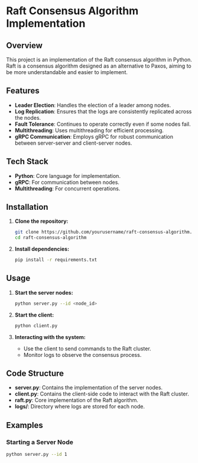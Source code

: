 # Raft Consensus Algorithm Implementation

## Overview

This project is an implementation of the Raft consensus algorithm in Python. Raft is a consensus algorithm designed as an alternative to Paxos, aiming to be more understandable and easier to implement.

## Features

- **Leader Election**: Handles the election of a leader among nodes.
- **Log Replication**: Ensures that the logs are consistently replicated across the nodes.
- **Fault Tolerance**: Continues to operate correctly even if some nodes fail.
- **Multithreading**: Uses multithreading for efficient processing.
- **gRPC Communication**: Employs gRPC for robust communication between server-server and client-server nodes.

## Tech Stack

- **Python**: Core language for implementation.
- **gRPC**: For communication between nodes.
- **Multithreading**: For concurrent operations.

## Installation

1. **Clone the repository:**
    ```bash
    git clone https://github.com/yourusername/raft-consensus-algorithm.git
    cd raft-consensus-algorithm
    ```

2. **Install dependencies:**
    ```bash
    pip install -r requirements.txt
    ```

## Usage

1. **Start the server nodes:**
    ```bash
    python server.py --id <node_id>
    ```

2. **Start the client:**
    ```bash
    python client.py
    ```

3. **Interacting with the system:**
    - Use the client to send commands to the Raft cluster.
    - Monitor logs to observe the consensus process.

## Code Structure

- **server.py**: Contains the implementation of the server nodes.
- **client.py**: Contains the client-side code to interact with the Raft cluster.
- **raft.py**: Core implementation of the Raft algorithm.
- **logs/**: Directory where logs are stored for each node.

## Examples

### Starting a Server Node
```bash
python server.py --id 1
